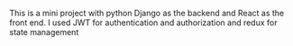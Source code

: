 This is a mini project with python Django as the backend and React as the front end.
I used JWT for authentication and authorization and redux for state management
